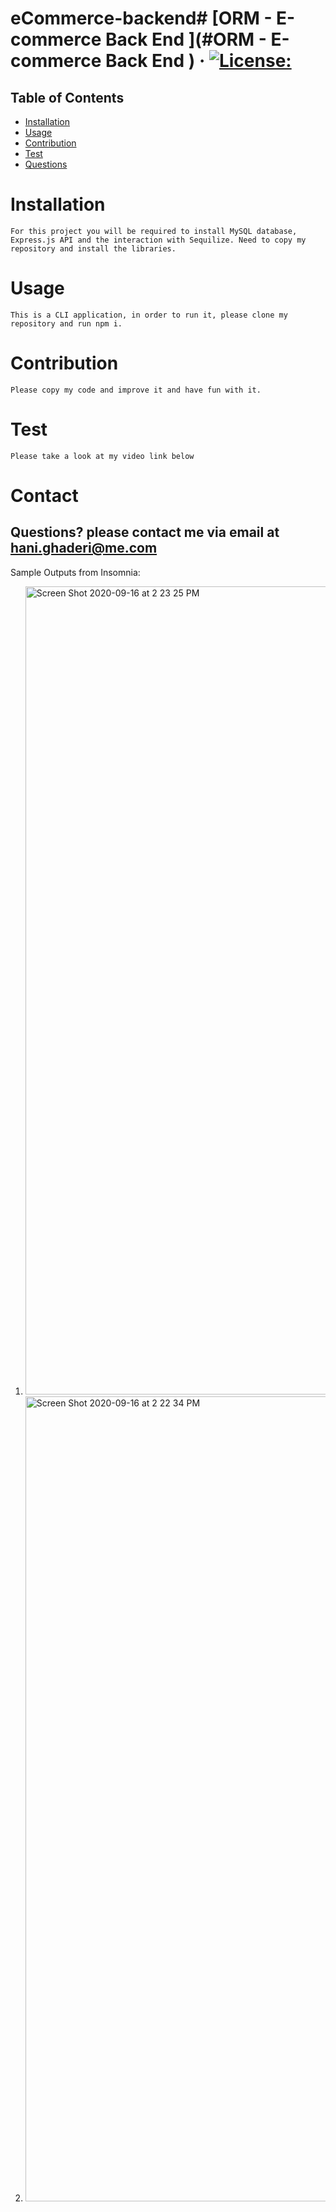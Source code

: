 # eCommerce-backend# [ORM - E-commerce Back End ](#ORM - E-commerce Back End ) &middot; [![License:](https://img.shields.io/badge/License-MIT-yellow.svg)](https://opensource.org/licenses/MIT)
## Table of Contents
* [Installation](#Installation)
* [Usage](#usage)
* [Contribution](#Contribution)
* [Test](#Test)
* [Questions](#Contact)
# Installation
`For this project you will be required to install MySQL database, Express.js API and the interaction with Sequilize. Need to copy my repository and install the libraries.`

# Usage
`This is a CLI application, in order to run it, please clone my repository and run npm i.`

# Contribution
`Please copy my code and improve it and have fun with it.`

# Test
`Please take a look at my video link below`


# Contact 

## Questions? please contact me via email at <hani.ghaderi@me.com> 


Sample Outputs from Insomnia:

1. <img width="1293" alt="Screen Shot 2020-09-16 at 2 23 25 PM" src="https://user-images.githubusercontent.com/14985358/93394031-624fd200-f828-11ea-93c4-ba0d8197efdf.png">

2. <img width="1288" alt="Screen Shot 2020-09-16 at 2 22 34 PM" src="https://user-images.githubusercontent.com/14985358/93394046-67ad1c80-f828-11ea-8214-57c871968ab3.png">

